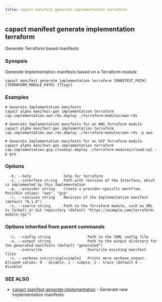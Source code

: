 ```yaml
---
title: capact manifest generate implementation terraform
---
```


## capact manifest generate implementation terraform

Generate Terraform based manifests

### Synopsis

Generate Implementation manifests based on a Terraform module

```
capact manifest generate implementation terraform [MANIFEST_PATH] [TERRAFORM_MODULE_PATH] [flags]
```

### Examples

```
# Generate Implementation manifests 
capact alpha manifest-gen implementation terraform cap.implementation.aws.rds.deploy ./terraform-modules/aws-rds

# Generate Implementation manifests for an AWS Terraform module
capact alpha manifest-gen implementation terraform cap.implementation.aws.rds.deploy ./terraform-modules/aws-rds -p aws
	
# Generate Implementation manifests for an GCP Terraform module
capact alpha manifest-gen implementation terraform cap.implementation.gcp.cloudsql.deploy ./terraform-modules/cloud-sql -p gcp
```

### Options

```
  -h, --help               help for terraform
  -i, --interface string   Path with revision of the Interface, which is implemented by this Implementation
  -p, --provider string    Create a provider-specific workflow. Possible values: "aws", "gcp"
  -r, --revision string    Revision of the Implementation manifest (default "0.1.0")
  -s, --source string      Path to the Terraform module, such as URL to Tarball or Git repository (default "https://example.com/terraform-module.tgz")
```

### Options inherited from parent commands

```
  -c, --config string                 Path to the YAML config file
  -o, --output string                 Path to the output directory for the generated manifests (default "generated")
      --overwrite                     Overwrite existing manifest files
  -v, --verbose int/string[=simple]   Prints more verbose output. Allowed values: 0 - disable, 1 - simple, 2 - trace (default 0 - disable)
```

### SEE ALSO

* [capact manifest generate implementation](capact_manifest_generate_implementation.md)	 - Generate new Implementation manifests

